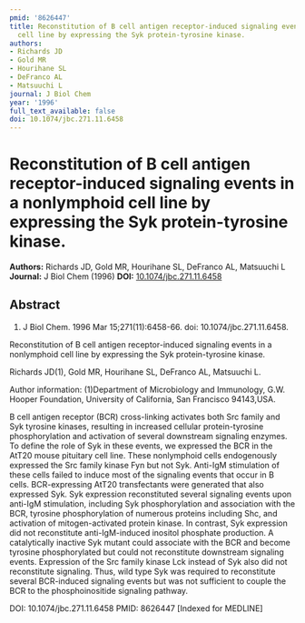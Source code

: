 ```yaml
---
pmid: '8626447'
title: Reconstitution of B cell antigen receptor-induced signaling events in a nonlymphoid
  cell line by expressing the Syk protein-tyrosine kinase.
authors:
- Richards JD
- Gold MR
- Hourihane SL
- DeFranco AL
- Matsuuchi L
journal: J Biol Chem
year: '1996'
full_text_available: false
doi: 10.1074/jbc.271.11.6458
---
```


# Reconstitution of B cell antigen receptor-induced signaling events in a nonlymphoid cell line by expressing the Syk protein-tyrosine kinase.
**Authors:** Richards JD, Gold MR, Hourihane SL, DeFranco AL, Matsuuchi L
**Journal:** J Biol Chem (1996)
**DOI:** [10.1074/jbc.271.11.6458](https://doi.org/10.1074/jbc.271.11.6458)

## Abstract

1. J Biol Chem. 1996 Mar 15;271(11):6458-66. doi: 10.1074/jbc.271.11.6458.

Reconstitution of B cell antigen receptor-induced signaling events in a 
nonlymphoid cell line by expressing the Syk protein-tyrosine kinase.

Richards JD(1), Gold MR, Hourihane SL, DeFranco AL, Matsuuchi L.

Author information:
(1)Department of Microbiology and Immunology, G.W. Hooper Foundation, University 
of California, San Francisco 94143,USA.

B cell antigen receptor (BCR) cross-linking activates both Src family and Syk 
tyrosine kinases, resulting in increased cellular protein-tyrosine 
phosphorylation and activation of several downstream signaling enzymes. To 
define the role of Syk in these events, we expressed the BCR in the AtT20 mouse 
pituitary cell line. These nonlymphoid cells endogenously expressed the Src 
family kinase Fyn but not Syk. Anti-IgM stimulation of these cells failed to 
induce most of the signaling events that occur in B cells. BCR-expressing AtT20 
transfectants were generated that also expressed Syk. Syk expression 
reconstituted several signaling events upon anti-IgM stimulation, including Syk 
phosphorylation and association with the BCR, tyrosine phosphorylation of 
numerous proteins including Shc, and activation of mitogen-activated protein 
kinase. In contrast, Syk expression did not reconstitute anti-IgM-induced 
inositol phosphate production. A catalytically inactive Syk mutant could 
associate with the BCR and become tyrosine phosphorylated but could not 
reconstitute downstream signaling events. Expression of the Src family kinase 
Lck instead of Syk also did not reconstitute signaling. Thus, wild type Syk was 
required to reconstitute several BCR-induced signaling events but was not 
sufficient to couple the BCR to the phosphoinositide signaling pathway.

DOI: 10.1074/jbc.271.11.6458
PMID: 8626447 [Indexed for MEDLINE]
